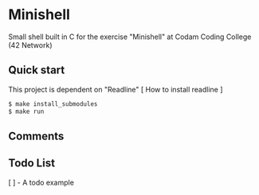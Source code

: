 # Minishell

Small shell built in C for the exercise "Minishell" at Codam Coding College (42 Network)

## Quick start
This project is dependent on "Readline"
[ How to install readline ]
```bash
$ make install_submodules
$ make run
```

## Comments

## Todo List
[ ] - A todo example